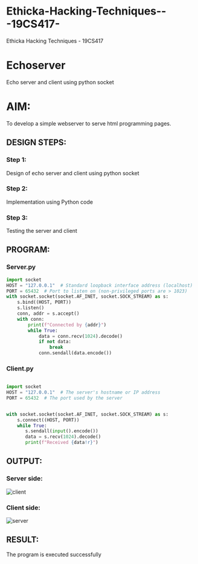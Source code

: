 # Ethicka-Hacking-Techniques---19CS417-
Ethicka Hacking Techniques - 19CS417 
# Echoserver
Echo server and client using python socket

# AIM:

To develop a simple webserver to serve html programming pages.

## DESIGN STEPS:

### Step 1:

Design of echo server and client using python socket

### Step 2:

Implementation using Python code

### Step 3:

Testing the server and client 

## PROGRAM:
### Server.py
```python
import socket
HOST = "127.0.0.1"  # Standard loopback interface address (localhost)
PORT = 65432  # Port to listen on (non-privileged ports are > 1023)
with socket.socket(socket.AF_INET, socket.SOCK_STREAM) as s:
    s.bind((HOST, PORT))
    s.listen()
    conn, addr = s.accept()
    with conn:
        print(f"Connected by {addr}")
        while True:
            data = conn.recv(1024).decode()
            if not data:
                break
            conn.sendall(data.encode())
```
### Client.py
```python
   
import socket
HOST = "127.0.0.1"  # The server's hostname or IP address
PORT = 65432  # The port used by the server


with socket.socket(socket.AF_INET, socket.SOCK_STREAM) as s:
    s.connect((HOST, PORT))
    while True:
       s.sendall(input().encode()) 
       data = s.recv(1024).decode()
       print(f"Received {data!r}")
```         
## OUTPUT:
### Server side:
![client](https://github.com/Shree-Ram-R/Ethicka-Hacking-Techniques---19CS417-/assets/121288490/c167a5e2-075d-4c8d-b5c9-6cecbbc50512)



### Client side:
![server](https://github.com/Shree-Ram-R/Ethicka-Hacking-Techniques---19CS417-/assets/121288490/d6767b96-12d5-40ec-9666-343b55f81908)

## RESULT:
The program is executed successfully
